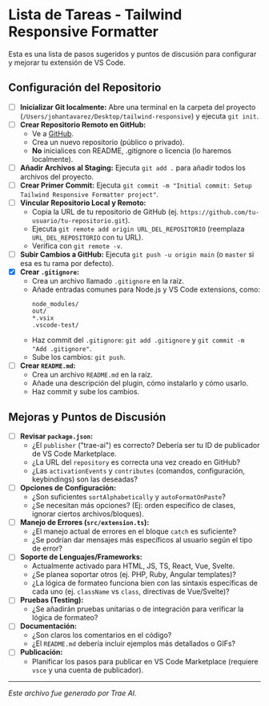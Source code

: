 # Lista de Tareas - Tailwind Responsive Formatter

Esta es una lista de pasos sugeridos y puntos de discusión para configurar y mejorar tu extensión de VS Code.

## Configuración del Repositorio

- [ ] **Inicializar Git localmente:** Abre una terminal en la carpeta del proyecto (`/Users/johantavarez/Desktop/tailwind-responsive`) y ejecuta `git init`.
- [ ] **Crear Repositorio Remoto en GitHub:**
  - Ve a [GitHub](https://github.com/new).
  - Crea un nuevo repositorio (público o privado).
  - **No** inicialices con README, .gitignore o licencia (lo haremos localmente).
- [ ] **Añadir Archivos al Staging:** Ejecuta `git add .` para añadir todos los archivos del proyecto.
- [ ] **Crear Primer Commit:** Ejecuta `git commit -m "Initial commit: Setup Tailwind Responsive Formatter project"`.
- [ ] **Vincular Repositorio Local y Remoto:**
  - Copia la URL de tu repositorio de GitHub (ej. `https://github.com/tu-usuario/tu-repositorio.git`).
  - Ejecuta `git remote add origin URL_DEL_REPOSITORIO` (reemplaza `URL_DEL_REPOSITORIO` con tu URL).
  - Verifica con `git remote -v`.
- [ ] **Subir Cambios a GitHub:** Ejecuta `git push -u origin main` (o `master` si esa es tu rama por defecto).
- [x] **Crear `.gitignore`:**
  - Crea un archivo llamado `.gitignore` en la raíz.
  - Añade entradas comunes para Node.js y VS Code extensions, como:
    ```
    node_modules/
    out/
    *.vsix
    .vscode-test/
    ```
  - Haz commit del `.gitignore`: `git add .gitignore` y `git commit -m "Add .gitignore"`.
  - Sube los cambios: `git push`.
- [ ] **Crear `README.md`:**
  - Crea un archivo `README.md` en la raíz.
  - Añade una descripción del plugin, cómo instalarlo y cómo usarlo.
  - Haz commit y sube los cambios.

## Mejoras y Puntos de Discusión

- [ ] **Revisar `package.json`:**
  - ¿El `publisher` ("trae-ai") es correcto? Debería ser tu ID de publicador de VS Code Marketplace.
  - ¿La URL del `repository` es correcta una vez creado en GitHub?
  - ¿Las `activationEvents` y `contributes` (comandos, configuración, keybindings) son las deseadas?
- [ ] **Opciones de Configuración:**
  - ¿Son suficientes `sortAlphabetically` y `autoFormatOnPaste`?
  - ¿Se necesitan más opciones? (Ej: orden específico de clases, ignorar ciertos archivos/bloques).
- [ ] **Manejo de Errores (`src/extension.ts`):**
  - ¿El manejo actual de errores en el bloque `catch` es suficiente?
  - ¿Se podrían dar mensajes más específicos al usuario según el tipo de error?
- [ ] **Soporte de Lenguajes/Frameworks:**
  - Actualmente activado para HTML, JS, TS, React, Vue, Svelte.
  - ¿Se planea soportar otros (ej. PHP, Ruby, Angular templates)?
  - ¿La lógica de formateo funciona bien con las sintaxis específicas de cada uno (ej. `className` vs `class`, directivas de Vue/Svelte)?
- [ ] **Pruebas (Testing):**
  - ¿Se añadirán pruebas unitarias o de integración para verificar la lógica de formateo?
- [ ] **Documentación:**
  - ¿Son claros los comentarios en el código?
  - ¿El `README.md` debería incluir ejemplos más detallados o GIFs?
- [ ] **Publicación:**
  - Planificar los pasos para publicar en VS Code Marketplace (requiere `vsce` y una cuenta de publicador).

---

_Este archivo fue generado por Trae AI._

